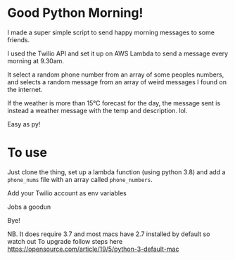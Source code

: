 # Good Python Morning!

I made a super simple script to send happy morning messages to some friends.

I used the Twilio API and set it up on AWS Lambda to send a message every morning at 9.30am.

It select a random phone number from an array of some peoples numbers, and selects a random message from an array of weird messages I found on the internet.

If the weather is more than 15°C forecast for the day, the message sent is instead a weather message with the temp and description. lol.

Easy as py!

# To use

Just clone the thing, set up a lambda function (using python 3.8) and add a `phone_nums` file with an array called `phone_numbers`.

Add your Twilio account as env variables

Jobs a goodun

Bye!

NB. It does require 3.7 and most macs have 2.7 installed by default so watch out
To upgrade follow steps here https://opensource.com/article/19/5/python-3-default-mac
